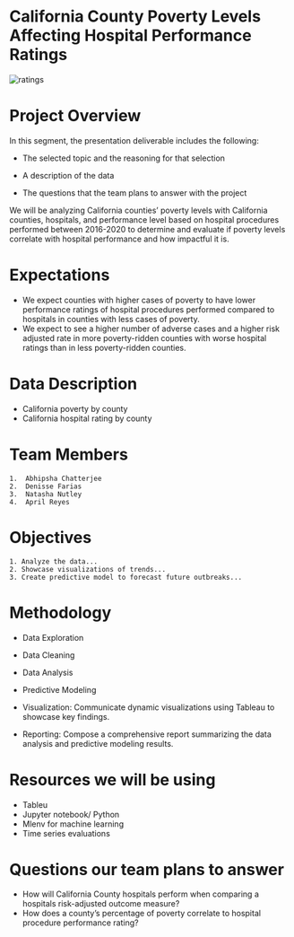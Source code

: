 # California County Poverty Levels Affecting Hospital Performance Ratings

![ratings](https://user-images.githubusercontent.com/119356418/236340784-ccbd842a-755d-4cdf-a6fa-aa115ec569b7.jpeg)


# Project Overview

In this segment, the presentation deliverable includes the following:

* The selected topic and the reasoning for that selection 

* A description of the data 

* The questions that the team plans to answer with the project 

We will be analyzing California counties’ poverty levels with California counties, hospitals, and performance level based on hospital procedures performed between 2016-2020 to determine and evaluate if poverty levels correlate with hospital performance and how impactful it is.

# Expectations
* We expect counties with higher cases of poverty to have lower performance ratings of hospital procedures performed compared to hospitals in counties with less cases of poverty.
* We expect to see a higher number of adverse cases and a higher risk adjusted rate in more poverty-ridden counties with worse hospital ratings than in less poverty-ridden counties.


# Data Description
* California poverty by county
* California hospital rating by county


# Team Members
	1.  Abhipsha Chatterjee
	2.  Denisse Farias
	3.  Natasha Nutley
	4.  April Reyes



# Objectives
	1. Analyze the data...
	2. Showcase visualizations of trends...
	3. Create predictive model to forecast future outbreaks...
	


# Methodology
* Data Exploration

* Data Cleaning

* Data Analysis

* Predictive Modeling

* Visualization: Communicate dynamic visualizations using Tableau to showcase key findings.

* Reporting: Compose a comprehensive report summarizing the data analysis and predictive modeling results.

# Resources we will be using
* Tableu
* Jupyter notebook/ Python
* Mlenv for machine learning 
* Time series evaluations


# Questions our team plans to answer
* How will California County hospitals perform when comparing a hospitals risk-adjusted outcome measure?
* How does a county’s percentage of poverty correlate to hospital procedure performance rating?


